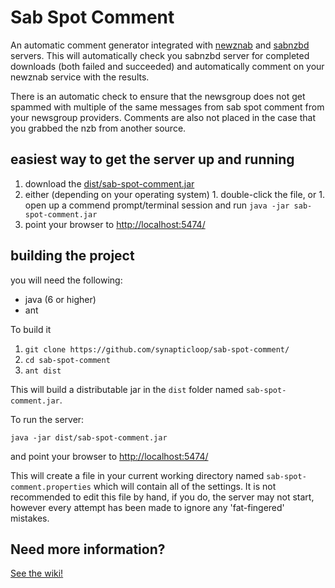 Sab Spot Comment
================

An automatic comment generator integrated with [newznab](http://www.newznab.com/) and [sabnzbd](http://sabnzbd.org/) servers.  This will automatically check you sabnzbd server for completed downloads (both failed and succeeded) and automatically comment on your newznab service with the results.

There is an automatic check to ensure that the newsgroup does not get spammed with multiple of the same messages from sab spot comment from your newsgroup providers.  Comments are also not placed in the case that you grabbed the nzb from another source.

## easiest way to get the server up and running

  1. download the [dist/sab-spot-comment.jar](https://github.com/synapticloop/sab-spot-comment/raw/master/dist/sab-spot-comment.jar)
  1. either (depending on your operating system)
    1.  double-click the file, or
    1.  open up a commend prompt/terminal session and run ```java -jar sab-spot-comment.jar```
  1. point your browser to [http://localhost:5474/](http://localhost:5474/)




## building the project

you will need the following:

  + java (6 or higher)
  + ant

To build it 

  1. ```git clone https://github.com/synapticloop/sab-spot-comment/```
  1. ```cd sab-spot-comment```
  1. ```ant dist```

This will build a distributable jar in the ```dist``` folder named ```sab-spot-comment.jar```.

To run the server:

```java -jar dist/sab-spot-comment.jar```

and point your browser to [http://localhost:5474/](http://localhost:5474/)

This will create a file in your current working directory named ```sab-spot-comment.properties``` which will contain all of the settings.  It is not recommended to edit this file by hand, if you do, the server may not start, however every attempt has been made to ignore any 'fat-fingered' mistakes.


## Need more information?

[See the wiki!](https://github.com/synapticloop/sab-spot-comment/wiki)
